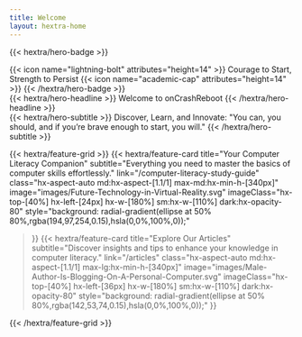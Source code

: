 ```yaml
---
title: Welcome
layout: hextra-home
---
```


{{< hextra/hero-badge >}}
  <div class="hx-w-2 hx-h-2 hx-rounded-full hx-bg-primary-600"></div>
  {{< icon name="lightning-bolt" attributes="height=14" >}}
  <span>Courage to Start, Strength to Persist</span>
  {{< icon name="academic-cap" attributes="height=14" >}}
{{< /hextra/hero-badge >}}

<div class="hx-mt-6 hx-mb-6">
{{< hextra/hero-headline >}}
Welcome to onCrashReboot
{{< /hextra/hero-headline >}}
</div>

<div class="hx-mb-12">
{{< hextra/hero-subtitle >}}
Discover, Learn, and Innovate: "You can, you should, and if you’re brave enough to start, you will."
{{< /hextra/hero-subtitle >}}
</div>


<div class="hx-mt-6"></div>

{{< hextra/feature-grid >}}
  {{< hextra/feature-card
    title="Your Computer Literacy Companion"
    subtitle="Everything you need to master the basics of computer skills effortlessly."
    link="/computer-literacy-study-guide"
    class="hx-aspect-auto md:hx-aspect-[1.1/1] max-md:hx-min-h-[340px]"
    image="images/Future-Technology-in-Virtual-Reality.svg"
    imageClass="hx-top-[40%] hx-left-[24px] hx-w-[180%] sm:hx-w-[110%] dark:hx-opacity-80"
    style="background: radial-gradient(ellipse at 50% 80%,rgba(194,97,254,0.15),hsla(0,0%,100%,0));"
  >}}
  {{< hextra/feature-card
    title="Explore Our Articles"
    subtitle="Discover insights and tips to enhance your knowledge in computer literacy."
    link="/articles"
    class="hx-aspect-auto md:hx-aspect-[1.1/1] max-lg:hx-min-h-[340px]"
    image="images/Male-Author-Is-Blogging-On-A-Personal-Computer.svg"
    imageClass="hx-top-[40%] hx-left-[36px] hx-w-[180%] sm:hx-w-[110%] dark:hx-opacity-80"
    style="background: radial-gradient(ellipse at 50% 80%,rgba(142,53,74,0.15),hsla(0,0%,100%,0));"
  >}}
  
{{< /hextra/feature-grid >}}